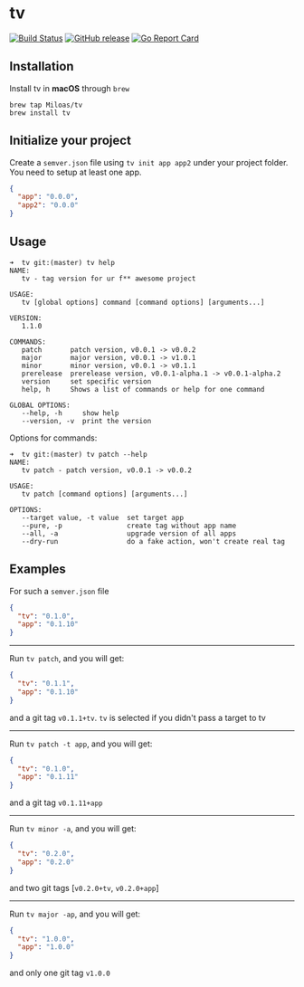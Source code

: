 # tv
[![Build Status](https://github.com/Miloas/tv/workflows/build/badge.svg)](https://github.com/Miloas/tv/workflows/build/badge.svg)
[![GitHub release](https://img.shields.io/github/release/Miloas/tv.svg)](https://github.com/Miloas/tv/releases/)
[![Go Report Card](https://goreportcard.com/badge/github.com/Miloas/tv)](https://goreportcard.com/report/github.com/Miloas/tv)

## Installation

Install tv in **macOS** through `brew`

```
brew tap Miloas/tv
brew install tv
```

## Initialize your project

Create a `semver.json` file using `tv init app app2` under your project folder. You need to setup at least one app.

```json
{
  "app": "0.0.0",
  "app2": "0.0.0"
}
```

## Usage

```
➜  tv git:(master) tv help
NAME:
   tv - tag version for ur f** awesome project

USAGE:
   tv [global options] command [command options] [arguments...]

VERSION:
   1.1.0

COMMANDS:
   patch       patch version, v0.0.1 -> v0.0.2
   major       major version, v0.0.1 -> v1.0.1
   minor       minor version, v0.0.1 -> v0.1.1
   prerelease  prerelease version, v0.0.1-alpha.1 -> v0.0.1-alpha.2
   version     set specific version
   help, h     Shows a list of commands or help for one command

GLOBAL OPTIONS:
   --help, -h     show help
   --version, -v  print the version
```

Options for commands:

```
➜  tv git:(master) tv patch --help
NAME:
   tv patch - patch version, v0.0.1 -> v0.0.2

USAGE:
   tv patch [command options] [arguments...]

OPTIONS:
   --target value, -t value  set target app
   --pure, -p                create tag without app name
   --all, -a                 upgrade version of all apps
   --dry-run                 do a fake action, won't create real tag
```

## Examples

For such a `semver.json` file

```json
{
  "tv": "0.1.0",
  "app": "0.1.10"
}
```

---

Run `tv patch`, and you will get:

```json
{
  "tv": "0.1.1",
  "app": "0.1.10"
}
```

and a git tag `v0.1.1+tv`. `tv` is selected if you didn't pass a target to tv

---

Run `tv patch -t app`, and you will get:

```json
{
  "tv": "0.1.0",
  "app": "0.1.11"
}
```

and a git tag `v0.1.11+app`

---

Run `tv minor -a`, and you will get:

```json
{
  "tv": "0.2.0",
  "app": "0.2.0"
}
```

and two git tags [`v0.2.0+tv`, `v0.2.0+app`]

---

Run `tv major -ap`, and you will get:

```json
{
  "tv": "1.0.0",
  "app": "1.0.0"
}
```

and only one git tag `v1.0.0`
